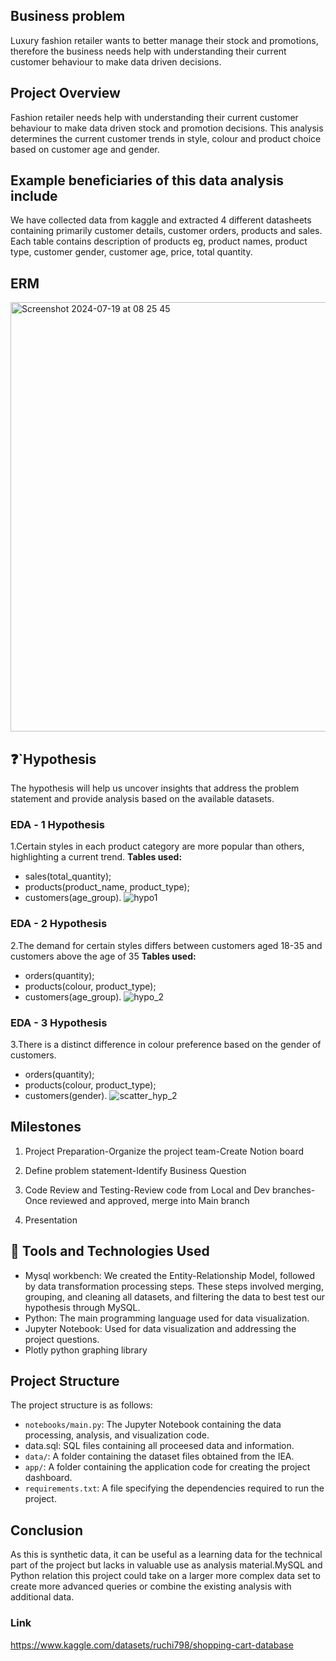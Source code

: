 
## Business problem

Luxury fashion retailer wants to better manage their stock and promotions, therefore the business needs help with understanding their current customer behaviour to make data driven decisions. 


## Project Overview

Fashion retailer needs help with understanding their current customer behaviour to make data driven stock and promotion decisions. This analysis determines the current customer trends in style, colour and product choice based on customer age and gender.



## Example beneficiaries of this data analysis include

We have collected data from kaggle and extracted 4 different datasheets containing primarily customer details, customer orders, products and sales. Each table contains description of products eg, product names, product type, customer gender, customer age, price, total quantity.

## ERM
<img width="687" alt="Screenshot 2024-07-19 at 08 25 45" src="https://github.com/user-attachments/assets/18de1eae-939a-43bc-a732-6af117736ba6">



## :question:`Hypothesis
The hypothesis will help us uncover insights that address the problem statement and provide analysis based on the available datasets.


### **EDA - 1️ Hypothesis**
1.Certain styles in each product category are more popular than others, highlighting a current trend.
**Tables used:**

- sales(total_quantity);
- products(product_name, product_type);
- customers(age_group).
![hypo1](https://github.com/user-attachments/assets/3036219a-b052-4580-bee3-4033f37b9c02)




### **EDA - 2 Hypothesis**
2.The demand for certain styles differs between customers aged 18-35 and customers above the age of 35
**Tables used:**

- orders(quantity);
- products(colour, product_type);
- customers(age_group).
![hypo_2](https://github.com/user-attachments/assets/761f9e15-e52d-4f62-ac97-2de4e0fbba0d)

  
  
### **EDA - 3 Hypothesis**
3.There is a distinct difference in colour preference based on the gender of customers.

- orders(quantity);
- products(colour, product_type);
- customers(gender).
![scatter_hyp_2](https://github.com/user-attachments/assets/1ad63e60-7676-40bb-ad93-b3abca7bb006)

  
   

## Milestones

  1. Project Preparation-Organize the project team-Create Notion board
     
  2. Define problem statement-Identify Business Question
  3. Code Review and Testing-Review code from Local and Dev branches-Once reviewed and approved, merge 
     into Main branch
  4. Presentation
  

## :toolbox: Tools and Technologies Used

- Mysql workbench: We created the Entity-Relationship Model, followed by data transformation processing steps. These steps involved merging, grouping, and cleaning all datasets, and filtering the data to best test our hypothesis through MySQL.
- Python: The main programming language used for data visualization.
- Jupyter Notebook: Used for data visualization and addressing the project questions.
- Plotly python graphing library

## Project Structure

The project structure is as follows:

- `notebooks/main.py`: The Jupyter Notebook containing the data processing, analysis, and visualization code.
- data.sql: SQL files containing all proceesed data and information.
- `data/`: A folder containing the dataset files obtained from the IEA.
- `app/`: A folder containing the application code for creating the project dashboard.
- `requirements.txt`: A file specifying the dependencies required to run the project.


## Conclusion

As this is synthetic data, it can be useful as a learning data for the technical part of the project but lacks in valuable use as analysis material.MySQL and Python relation this project could take on a larger more complex data set to create more advanced queries or combine the existing analysis with additional data.




### Link
https://www.kaggle.com/datasets/ruchi798/shopping-cart-database
  
